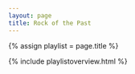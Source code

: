 ```yaml
---
layout: page
title: Rock of the Past
---
```


{% assign playlist = page.title %}

{% include playlistoverview.html %}
